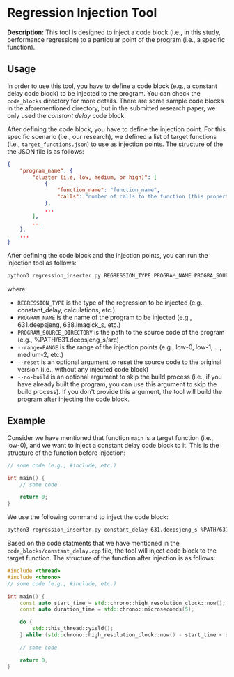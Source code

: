 # Regression Injection Tool
**Description:** This tool is designed to inject a code block (i.e., in this study, performance regression) to a particular point of the program (i.e., a specific function).

## Usage
In order to use this tool, you have to define a code block (e.g., a constant delay code block) to be injected to the program. You can check the ```code_blocks``` directory for more details. There are some sample code blocks in the aforementioned directory, but in the submitted research paper, we only used the *constant delay* code block. 

After defining the code block, you have to define the injection point. For this specific scenario (i.e., our research), we defined a list of target functions (i.e., ```target_functions.json```) to use as injection points. The structure of the the JSON file is as follows:
```json
{
    "program_name": {
        "cluster (i.e, low, medium, or high)": [
            {
                "function_name": "function_name",
                "calls": "number of calls to the function (this property does not have any effect on the injection tool, and it is just for better interpretation of the results)"
            },
            ...
        ],
        ...
    },
    ...
}
```

After defining the code block and the injection points, you can run the injection tool as follows:
```bash
python3 regression_inserter.py REGRESSION_TYPE PROGRAM_NAME PROGRA_SOURCE_DIRECTORY --range=RANGE --reset --no-build
```
where:
* ```REGRESSION_TYPE``` is the type of the regression to be injected (e.g., constant_delay, calculations, etc.)
* ```PROGRAM_NAME``` is the name of the program to be injected (e.g., 631.deepsjeng, 638.imagick_s, etc.)
* ```PROGRAM_SOURCE_DIRECTORY``` is the path to the source code of the program (e.g., %PATH/631.deepsjeng_s/src)
* ```--range=RANGE``` is the range of the injection points (e.g., low-0, low-1, ..., medium-2, etc.)
* ```--reset``` is an optional argument to reset the source code to the original version (i.e., without any injected code block)
* ```--no-build``` is an optional argument to skip the build process (i.e., if you have already built the program, you can use this argument to skip the build process). If you don't provide this argument, the tool will build the program after injecting the code block.

## Example
Consider we have mentioned that function ```main``` is a target function (i.e., low-0), and we want to inject a constant delay code block to it. This is the structure of the function before injection:

```cpp
// some code (e.g., #include, etc.)

int main() {
    // some code

    return 0;
}
```

We use the following command to inject the code block:

```bash
python3 regression_inserter.py constant_delay 631.deepsjeng_s %PATH/631.deepsjeng_s/src --range=low-0
```

Based on the code statments that we have mentioned in the ```code_blocks/constant_delay.cpp``` file, the tool will inject code block to the target function. The structure of the function after injection is as follows:

```cpp
#include <thread>
#include <chrono>
// some code (e.g., #include, etc.)

int main() {
    const auto start_time = std::chrono::high_resolution_clock::now();
    const auto duration_time = std::chrono::microseconds(5);

    do {
        std::this_thread::yield();
    } while (std::chrono::high_resolution_clock::now() - start_time < duration_time);

    // some code

    return 0;
}
```